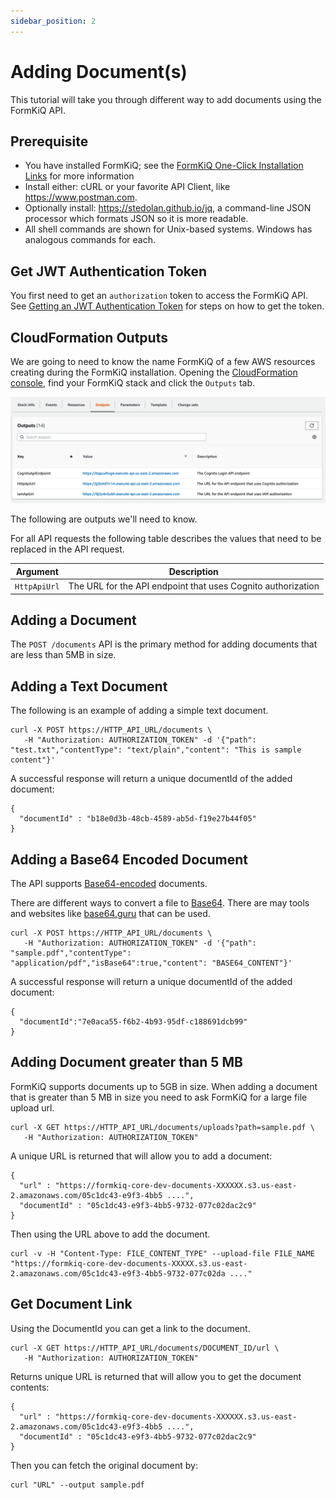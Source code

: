 ```yaml
---
sidebar_position: 2
---
```


# Adding Document(s)

This tutorial will take you through different way to add documents using the FormKiQ API.

## Prerequisite

* You have installed FormKiQ; see the <a href="/docs/getting-started/quick-start#install-formkiq">FormKiQ One-Click Installation Links</a> for more information
* Install either: cURL or your favorite API Client, like https://www.postman.com.
* Optionally install: https://stedolan.github.io/jq, a command-line JSON processor which formats JSON so it is more readable.
* All shell commands are shown for Unix-based systems. Windows has analogous commands for each.

## Get JWT Authentication Token

You first need to get an `authorization` token to access the FormKiQ API. See [Getting an JWT Authentication Token](/docs/how-tos/jwt-authentication-token) for steps on how to get the token.

## CloudFormation Outputs

We are going to need to know the name FormKiQ of a few AWS resources creating during the FormKiQ installation. Opening the [CloudFormation console](https://console.aws.amazon.com/cloudformation), find your FormKiQ stack and click the `Outputs` tab.

![CloudFormation Outputs](./img/cf-outputs-apis.png)

The following are outputs we'll need to know.

For all API requests the following table describes the values that need to be replaced in the API request.

| Argument | Description
| -------- | ------- |
| `HttpApiUrl` | The URL for the API endpoint that uses Cognito authorization

## Adding a Document

The `POST /documents` API is the primary method for adding documents that are less than 5MB in size.

## Adding a Text Document

The following is an example of adding a simple text document.

```
curl -X POST https://HTTP_API_URL/documents \
   -H "Authorization: AUTHORIZATION_TOKEN" -d '{"path": "test.txt","contentType": "text/plain","content": "This is sample content"}'
```

A successful response will return a unique documentId of the added document:
```
{
  "documentId" : "b18e0d3b-48cb-4589-ab5d-f19e27b44f05"
}
```

## Adding a Base64 Encoded Document

The API supports [Base64-encoded](https://en.wikipedia.org/wiki/Base64) documents.

There are different ways to convert a file to [Base64](https://en.wikipedia.org/wiki/Base64). There are may tools and websites like [base64.guru](https://base64.guru/converter/encode/file) that can be used.


```
curl -X POST https://HTTP_API_URL/documents \
   -H "Authorization: AUTHORIZATION_TOKEN" -d '{"path": "sample.pdf","contentType": "application/pdf","isBase64":true,"content": "BASE64_CONTENT"}'
```

A successful response will return a unique documentId of the added document:
```
{
  "documentId":"7e0aca55-f6b2-4b93-95df-c188691dcb99"
}
```

## Adding Document greater than 5 MB

FormKiQ supports documents up to 5GB in size. When adding a document that is greater than 5 MB in size you need to ask FormKiQ for a large file upload url.

```
curl -X GET https://HTTP_API_URL/documents/uploads?path=sample.pdf \
   -H "Authorization: AUTHORIZATION_TOKEN"
```

A unique URL is returned that will allow you to add a document:
```
{
  "url" : "https://formkiq-core-dev-documents-XXXXXX.s3.us-east-2.amazonaws.com/05c1dc43-e9f3-4bb5 ....",
  "documentId" : "05c1dc43-e9f3-4bb5-9732-077c02dac2c9"
}
```

Then using the URL above to add the document.

```
curl -v -H "Content-Type: FILE_CONTENT_TYPE" --upload-file FILE_NAME "https://formkiq-core-dev-documents-XXXXX.s3.us-east-2.amazonaws.com/05c1dc43-e9f3-4bb5-9732-077c02da ...."
```

## Get Document Link

Using the DocumentId you can get a link to the document.

```
curl -X GET https://HTTP_API_URL/documents/DOCUMENT_ID/url \
   -H "Authorization: AUTHORIZATION_TOKEN"
```

Returns unique URL is returned that will allow you to get the document contents:
```
{
  "url" : "https://formkiq-core-dev-documents-XXXXXX.s3.us-east-2.amazonaws.com/05c1dc43-e9f3-4bb5 ....",
  "documentId" : "05c1dc43-e9f3-4bb5-9732-077c02dac2c9"
}
```

Then you can fetch the original document by:

```
curl "URL" --output sample.pdf
```
